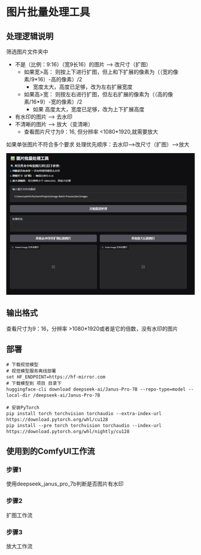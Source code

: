 # 图片批量处理工具

## 处理逻辑说明

筛选图片文件夹中

- 不是（比例：9:16）（宽9长16）的图片 --> 改尺寸（扩图）
    - 如果宽>高： 则按上下进行扩图，但上和下扩展的像素为（（宽的像素/9*16）-高的像素）/2
        - 宽度太大，高度已足够，改为左右扩展宽度
    - 如果高>宽： 则按左右进行扩图，但左右扩展的像素为（（高的像素/16*9）-宽的像素）/2
        - 如果 高度太大，宽度已足够，改为上下扩展高度
- 有水印的图片 --> 去水印
- 不清晰的图片 --> 放大（变清晰）
    - 查看图片尺寸为9：16, 但分辨率 <1080*1920,就需要放大

如果单张图片不符合多个要求
处理优先顺序：去水印-->改尺寸（扩图）-->放大

![](/doc/1.png)

## 输出格式

查看尺寸为9：16，分辨率 >1080*1920或者是它的倍数，没有水印的图片

## 部署

```commandline
# 下载视觉模型
# 视觉模型服务离线部署
set HF_ENDPOINT=https://hf-mirror.com
# 下载模型到 项目 目录下
huggingface-cli download deepseek-ai/Janus-Pro-7B --repo-type=model --local-dir /deepseek-ai/Janus-Pro-7B

# 安装PyTorch
pip install torch torchvision torchaudio --extra-index-url https://download.pytorch.org/whl/cu128
pip install --pre torch torchvision torchaudio --index-url https://download.pytorch.org/whl/nightly/cu128

```

## 使用到的ComfyUI工作流

### 步骤1

使用deepseek_janus_pro_7b判断是否图片有水印

### 步骤2

扩图工作流

### 步骤3

放大工作流
